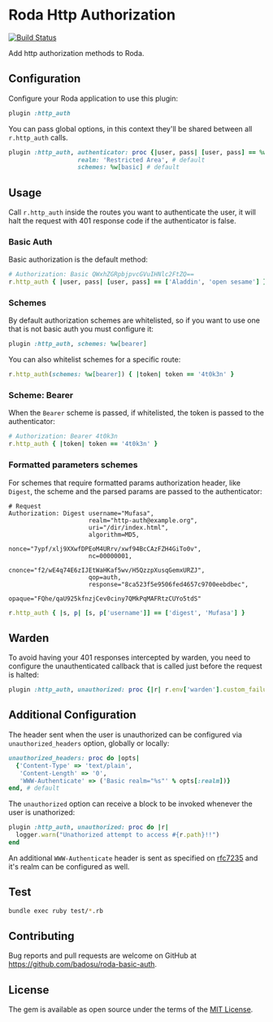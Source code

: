 # Roda Http Authorization

[![Build Status](https://travis-ci.org/badosu/roda-http-auth.png)](https://travis-ci.org/badosu/roda-http-auth)

Add http authorization methods to Roda.

## Configuration

Configure your Roda application to use this plugin:

```ruby
plugin :http_auth
```

You can pass global options, in this context they'll be shared between all
`r.http_auth` calls.

```ruby
plugin :http_auth, authenticator: proc {|user, pass| [user, pass] == %w[foo bar]},
                   realm: 'Restricted Area', # default
                   schemes: %w[basic] # default
```

## Usage

Call `r.http_auth` inside the routes you want to authenticate the user, it will halt
the request with 401 response code if the authenticator is false.

### Basic Auth

Basic authorization is the default method:

```ruby
# Authorization: Basic QWxhZGRpbjpvcGVuIHNlc2FtZQ==
r.http_auth { |user, pass| [user, pass] == ['Aladdin', 'open sesame'] }
```

### Schemes

By default authorization schemes are whitelisted, so if you want to use one
that is not basic auth you must configure it:

```ruby
plugin :http_auth, schemes: %w[bearer]
```

You can also whitelist schemes for a specific route:

```ruby
r.http_auth(schemes: %w[bearer]) { |token| token == '4t0k3n' }
```

### Scheme: Bearer

When the `Bearer` scheme is passed, if whitelisted, the token is passed to
the authenticator:

```ruby
# Authorization: Bearer 4t0k3n
r.http_auth { |token| token == '4t0k3n' }
```

### Formatted parameters schemes

For schemes that require formatted params authorization header, like `Digest`,
the scheme and the parsed params are passed to the authenticator:

```
# Request
Authorization: Digest username="Mufasa",
                      realm="http-auth@example.org",
                      uri="/dir/index.html",
                      algorithm=MD5,
                      nonce="7ypf/xlj9XXwfDPEoM4URrv/xwf94BcCAzFZH4GiTo0v",
                      nc=00000001,
                      cnonce="f2/wE4q74E6zIJEtWaHKaf5wv/H5QzzpXusqGemxURZJ",
                      qop=auth,
                      response="8ca523f5e9506fed4657c9700eebdbec",
                      opaque="FQhe/qaU925kfnzjCev0ciny7QMkPqMAFRtzCUYo5tdS"
```

```ruby
r.http_auth { |s, p| [s, p['username']] == ['digest', 'Mufasa'] }
```

## Warden

To avoid having your 401 responses intercepted by warden, you need to configure
the unauthenticated callback that is called just before the request is halted:

```ruby
plugin :http_auth, unauthorized: proc {|r| r.env['warden'].custom_failure! }
```

## Additional Configuration

The header sent when the user is unauthorized can be configured via
`unauthorized_headers` option, globally or locally:

```ruby
unauthorized_headers: proc do |opts|
  {'Content-Type' => 'text/plain',
   'Content-Length' => '0',
   'WWW-Authenticate' => ('Basic realm="%s"' % opts[:realm])}
end, # default
```

The `unauthorized` option can receive a block to be invoked whenever the user
is unathorized:

```ruby
plugin :http_auth, unauthorized: proc do |r|
  logger.warn("Unathorized attempt to access #{r.path}!!")
end
```

An additional `WWW-Authenticate` header is sent as specified on [rfc7235](https://tools.ietf.org/html/rfc7235#section-4.1) and it's realm can be configured as well.

## Test

```sh
bundle exec ruby test/*.rb
```

## Contributing

Bug reports and pull requests are welcome on GitHub at https://github.com/badosu/roda-basic-auth.

## License

The gem is available as open source under the terms of the [MIT License](http://opensource.org/licenses/MIT).
